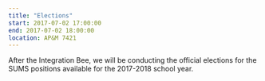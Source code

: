 ```yaml
---
title: "Elections"
start: 2017-07-02 17:00:00
end: 2017-07-02 18:00:00
location: AP&M 7421
---
```


After the Integration Bee, we will be conducting the official elections for the SUMS positions available for the 2017-2018 school year.